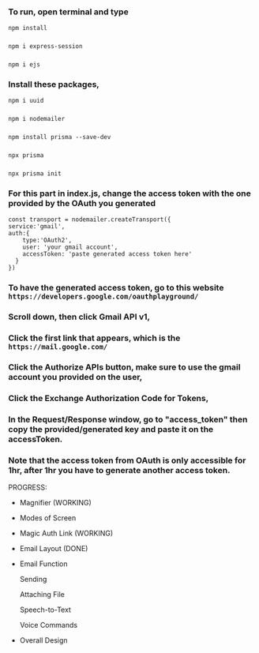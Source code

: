 ### To run, open terminal and type
```npm install```
###
```npm i express-session```
###
``` npm i ejs ```

### Install these packages,
``` npm i uuid ```
###
``` npm i nodemailer ```
### 
```npm install prisma --save-dev```
###
```npx prisma```
###
```npx prisma init```

### For this part in index.js, change the access token with the one provided by the OAuth you generated
    const transport = nodemailer.createTransport({
    service:'gmail',
    auth:{
        type:'OAuth2',
        user: 'your gmail account',
        accessToken: 'paste generated access token here'
      }
    })
### To have the generated access token, go to this website ``` https://developers.google.com/oauthplayground/ ```
### Scroll down, then click Gmail API v1,
### Click the first link that appears, which is the ``` https://mail.google.com/ ```
### Click the Authorize APIs button, make sure to use the gmail account you provided on the user, 
### Click the Exchange Authorization Code for Tokens,
### In the Request/Response window, go to "access_token" then copy the provided/generated key and paste it on the accessToken.
### Note that the access token from OAuth is only accessible for 1hr, after 1hr you have to generate another access token.

PROGRESS:
- Magnifier (WORKING)
- Modes of Screen

- Magic Auth Link (WORKING)
- Email Layout (DONE)
- Email Function

    Sending

    Attaching File

    Speech-to-Text

    Voice Commands

- Overall Design
